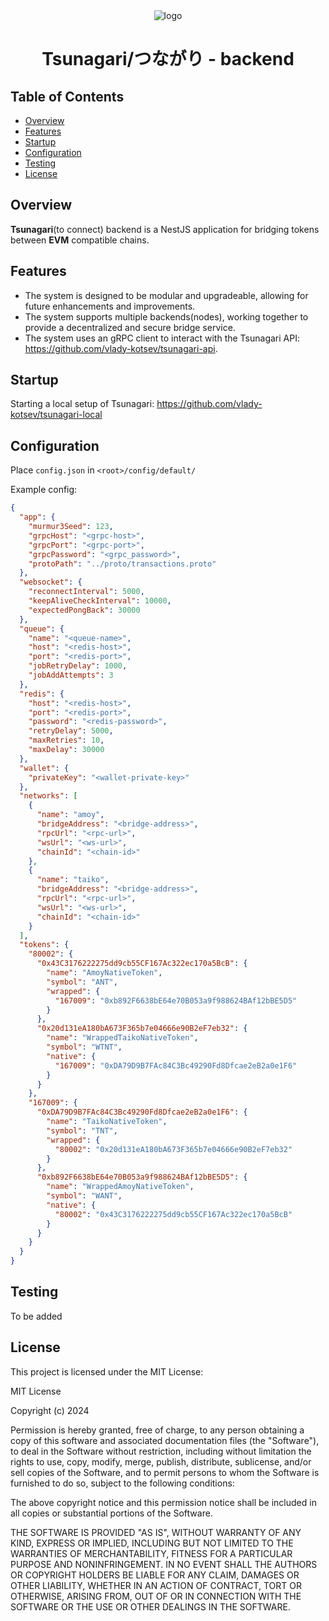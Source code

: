<div align="center">
  <img src="https://github.com/user-attachments/assets/8e4e3361-4930-45ef-addc-a0b576e8c56f" alt="logo" />
  <h1>Tsunagari/つながり - backend</h1>
  
</div>

## Table of Contents

- [Overview](#overview)
- [Features](#features)
- [Startup](#startup)
- [Configuration](#deployment)
- [Testing](#testing)
- [License](#license)

## Overview

**Tsunagari**(to connect) backend is a NestJS application for bridging tokens between **EVM** compatible chains.

## Features

- The system is designed to be modular and upgradeable, allowing for future enhancements and improvements.
- The system supports multiple backends(nodes), working together to provide a decentralized and secure bridge service.
- The system uses an gRPC client to interact with the Tsunagari API: https://github.com/vlady-kotsev/tsunagari-api.

## Startup

Starting a local setup of Tsunagari: https://github.com/vlady-kotsev/tsunagari-local

## Configuration

Place `config.json` in `<root>/config/default/`

Example config:

```json
{
  "app": {
    "murmur3Seed": 123,
    "grpcHost": "<grpc-host>",
    "grpcPort": "<grpc-port>",
    "grpcPassword": "<grpc_password>",
    "protoPath": "../proto/transactions.proto"
  },
  "websocket": {
    "reconnectInterval": 5000,
    "keepAliveCheckInterval": 10000,
    "expectedPongBack": 30000
  },
  "queue": {
    "name": "<queue-name>",
    "host": "<redis-host>",
    "port": "<redis-port>",
    "jobRetryDelay": 1000,
    "jobAddAttempts": 3
  },
  "redis": {
    "host": "<redis-host>",
    "port": "<redis-port>",
    "password": "<redis-password>",
    "retryDelay": 5000,
    "maxRetries": 10,
    "maxDelay": 30000
  },
  "wallet": {
    "privateKey": "<wallet-private-key>"
  },
  "networks": [
    {
      "name": "amoy",
      "bridgeAddress": "<bridge-address>",
      "rpcUrl": "<rpc-url>",
      "wsUrl": "<ws-url>",
      "chainId": "<chain-id>"
    },
    {
      "name": "taiko",
      "bridgeAddress": "<bridge-address>",
      "rpcUrl": "<rpc-url>",
      "wsUrl": "<ws-url>",
      "chainId": "<chain-id>"
    }
  ],
  "tokens": {
    "80002": {
      "0x43C3176222275dd9cb55CF167Ac322ec170a5BcB": {
        "name": "AmoyNativeToken",
        "symbol": "ANT",
        "wrapped": {
          "167009": "0xb892F6638bE64e70B053a9f988624BAf12bBE5D5"
        }
      },
      "0x20d131eA180bA673F365b7e04666e90B2eF7eb32": {
        "name": "WrappedTaikoNativeToken",
        "symbol": "WTNT",
        "native": {
          "167009": "0xDA79D9B7FAc84C3Bc49290Fd8Dfcae2eB2a0e1F6"
        }
      }
    },
    "167009": {
      "0xDA79D9B7FAc84C3Bc49290Fd8Dfcae2eB2a0e1F6": {
        "name": "TaikoNativeToken",
        "symbol": "TNT",
        "wrapped": {
          "80002": "0x20d131eA180bA673F365b7e04666e90B2eF7eb32"
        }
      },
      "0xb892F6638bE64e70B053a9f988624BAf12bBE5D5": {
        "name": "WrappedAmoyNativeToken",
        "symbol": "WANT",
        "native": {
          "80002": "0x43C3176222275dd9cb55CF167Ac322ec170a5BcB"
        }
      }
    }
  }
}
```

## Testing

To be added

## License

This project is licensed under the MIT License:

MIT License

Copyright (c) 2024

Permission is hereby granted, free of charge, to any person obtaining a copy
of this software and associated documentation files (the "Software"), to deal
in the Software without restriction, including without limitation the rights
to use, copy, modify, merge, publish, distribute, sublicense, and/or sell
copies of the Software, and to permit persons to whom the Software is
furnished to do so, subject to the following conditions:

The above copyright notice and this permission notice shall be included in all
copies or substantial portions of the Software.

THE SOFTWARE IS PROVIDED "AS IS", WITHOUT WARRANTY OF ANY KIND, EXPRESS OR
IMPLIED, INCLUDING BUT NOT LIMITED TO THE WARRANTIES OF MERCHANTABILITY,
FITNESS FOR A PARTICULAR PURPOSE AND NONINFRINGEMENT. IN NO EVENT SHALL THE
AUTHORS OR COPYRIGHT HOLDERS BE LIABLE FOR ANY CLAIM, DAMAGES OR OTHER
LIABILITY, WHETHER IN AN ACTION OF CONTRACT, TORT OR OTHERWISE, ARISING FROM,
OUT OF OR IN CONNECTION WITH THE SOFTWARE OR THE USE OR OTHER DEALINGS IN THE
SOFTWARE.
